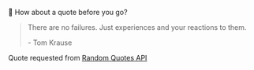 📣 How about a quote before you go?

> There are no failures. Just experiences and your reactions to them.
>
> <p>- Tom Krause</p>

Quote requested from [Random Quotes API](https://github.com/lukePeavey/quotable)
